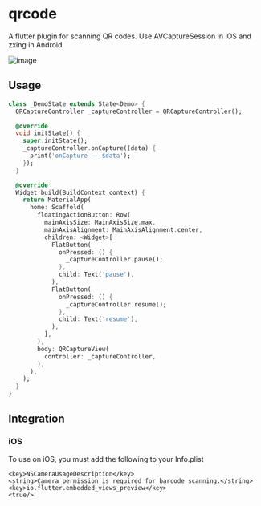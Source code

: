# qrcode
A flutter plugin for scanning QR codes. Use AVCaptureSession in iOS and zxing in Android.

![image](https://github.com/SiriDx/qrcode/blob/master/res/demo.PNG)

## Usage

```dart
class _DemoState extends State<Demo> {
  QRCaptureController _captureController = QRCaptureController();

  @override
  void initState() {
    super.initState();
    _captureController.onCapture((data) {
      print('onCapture----$data');
    });
  }

  @override
  Widget build(BuildContext context) {
    return MaterialApp(
      home: Scaffold(
        floatingActionButton: Row(
          mainAxisSize: MainAxisSize.max,
          mainAxisAlignment: MainAxisAlignment.center,
          children: <Widget>[
            FlatButton(
              onPressed: () {
                _captureController.pause();
              },
              child: Text('pause'),
            ),
            FlatButton(
              onPressed: () {
                _captureController.resume();
              },
              child: Text('resume'),
            ),
          ],
        ),
        body: QRCaptureView(
          controller: _captureController,
        ),
      ),
    );
  }
}
```

## Integration

### iOS
To use on iOS, you must add the following to your Info.plist


```
<key>NSCameraUsageDescription</key>
<string>Camera permission is required for barcode scanning.</string>
<key>io.flutter.embedded_views_preview</key>
<true/>
```
